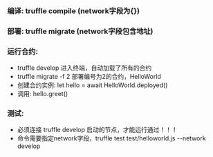 ### 编译: truffle compile (network字段为{})
### 部署: truffle migrate (network字段包含地址)
### 运行合约: 
  * truffle develop 进入终端，自动加载了所有的合约
  * truffle migrate -f 2 部署编号为2的合约，HelloWorld
  * 创建合约实例: let hello = await HelloWorld.deployed()
  * 调用: hello.greet()
### 测试: 
  * 必须连接 truffle develop 启动的节点，才能运行通过！！！
  * 命令需要指定network字段，truffle test test/helloworld.js --network develop  